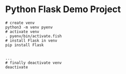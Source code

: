 # Python Flask Demo Project

```shell
# create venv
python3 -m venv pyenv
# activate venv
. pyenv/bin/activate.fish
# install Flask in venv
pip install Flask


...
# finally deactivate venv
deactivate
```
